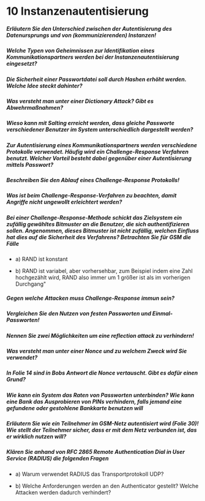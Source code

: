 # 10 Instanzenautentisierung

##### Erläutern Sie den Unterschied zwischen der Autentisierung des Datenursprungs und von (kommunizierenden) Instanzen!

##### Welche Typen von Geheimnissen zur Identifikation eines Kommunikationspartners werden bei der Instanzenautentisierung eingesetzt?

##### Die Sicherheit einer Passwortdatei soll durch Hashen erhöht werden. Welche Idee steckt dahinter?

##### Was versteht man unter einer Dictionary Attack? Gibt es Abwehrmaßnahmen?

##### Wieso kann mit Salting erreicht werden, dass gleiche Passworte verschiedener Benutzer im System unterschiedlich dargestellt werden?

##### Zur Autentisierung eines Kommunikationspartners werden verschiedene Protokolle verwendet. Häufig wird ein Challenge-Response Verfahren benutzt. Welcher Vorteil besteht dabei gegenüber einer Autentisierung mittels Passwort?

##### Beschreiben Sie den Ablauf eines Challenge-Response Protokolls!

##### Was ist beim Challenge-Response-Verfahren zu beachten, damit Angriffe nicht ungewollt erleichtert werden?

##### Bei einer Challenge-Response-Methode schickt das Zielsystem ein zufällig gewähltes Bitmuster an die Benutzer, die sich authentifizieren sollen. Angenommen, dieses Bitmuster ist nicht zufällig, welchen Einfluss hat dies auf die Sicherheit des Verfahrens? Betrachten Sie für GSM die Fälle

- a) RAND ist konstant

- b) RAND ist variabel, aber vorhersehbar, zum Beispiel indem eine Zahl hochgezählt wird, RAND also immer um 1 größer ist als im vorherigen Durchgang"

##### Gegen welche Attacken muss Challenge-Response immun sein?

##### Vergleichen Sie den Nutzen von festen Passworten und Einmal-Passworten!

##### Nennen Sie zwei Möglichkeiten um eine reflection attack zu verhindern!

##### Was versteht man unter einer Nonce und zu welchem Zweck wird Sie verwendet?

##### In Folie 14 sind in Bobs Antwort die Nonce vertauscht. Gibt es dafür einen Grund?

##### Wie kann ein System das Raten von Passworten unterbinden? Wie kann eine Bank das Ausprobieren von PINs verhindern, falls jemand eine gefundene oder gestohlene Bankkarte benutzen will

##### Erläutern Sie wie ein Teilnehmer im GSM-Netz autentisiert wird (Folie 30)! Wie stellt der Teilnehmer sicher, dass er mit dem Netz verbunden ist, das er wirklich nutzen will?

##### Klären Sie anhand von RFC 2865 Remote Authentication Dial in User Service (RADIUS) die folgenden Fragen

- a) Warum verwendet RADIUS das Transportprotokoll UDP?

- b) Welche Anforderungen werden an den Authenticator gestellt? Welche Attacken werden dadurch verhindert?
